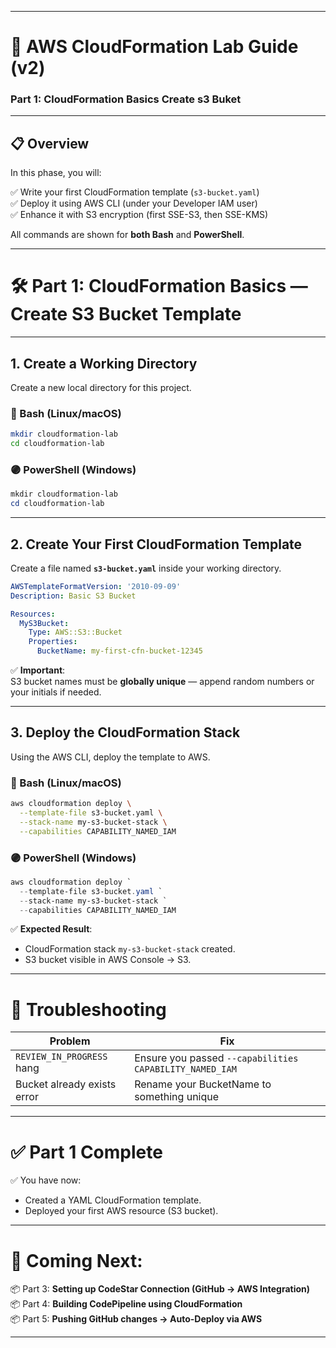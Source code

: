 
---

# 📖 AWS CloudFormation Lab Guide (v2)  
### Part 1: CloudFormation Basics Create s3 Buket

---

## 📋 Overview

In this phase, you will:

✅ Write your first CloudFormation template (`s3-bucket.yaml`)  
✅ Deploy it using AWS CLI (under your Developer IAM user)  
✅ Enhance it with S3 encryption (first SSE-S3, then SSE-KMS)

All commands are shown for **both Bash** and **PowerShell**.

---

# 🛠️ Part 1: CloudFormation Basics — Create S3 Bucket Template

---

## 1. Create a Working Directory

Create a new local directory for this project.

### 🔵 Bash (Linux/macOS)

```bash
mkdir cloudformation-lab
cd cloudformation-lab
```

### 🟣 PowerShell (Windows)

```powershell
mkdir cloudformation-lab
cd cloudformation-lab
```

---

## 2. Create Your First CloudFormation Template

Create a file named **`s3-bucket.yaml`** inside your working directory.

```yaml
AWSTemplateFormatVersion: '2010-09-09'
Description: Basic S3 Bucket

Resources:
  MyS3Bucket:
    Type: AWS::S3::Bucket
    Properties:
      BucketName: my-first-cfn-bucket-12345
```

✅ **Important**:  
S3 bucket names must be **globally unique** — append random numbers or your initials if needed.

---

## 3. Deploy the CloudFormation Stack

Using the AWS CLI, deploy the template to AWS.

### 🔵 Bash (Linux/macOS)

```bash
aws cloudformation deploy \
  --template-file s3-bucket.yaml \
  --stack-name my-s3-bucket-stack \
  --capabilities CAPABILITY_NAMED_IAM
```

### 🟣 PowerShell (Windows)

```powershell
aws cloudformation deploy `
  --template-file s3-bucket.yaml `
  --stack-name my-s3-bucket-stack `
  --capabilities CAPABILITY_NAMED_IAM
```

✅ **Expected Result**:
- CloudFormation stack `my-s3-bucket-stack` created.
- S3 bucket visible in AWS Console → S3.

---

# 🧹 Troubleshooting

| Problem | Fix |
|---------|----|
| `REVIEW_IN_PROGRESS` hang | Ensure you passed `--capabilities CAPABILITY_NAMED_IAM` |
| Bucket already exists error | Rename your BucketName to something unique |

---

# ✅ Part 1 Complete

✅ You have now:
- Created a YAML CloudFormation template.
- Deployed your first AWS resource (S3 bucket).

---

# 🚀 Coming Next:  
📦 Part 3: **Setting up CodeStar Connection (GitHub → AWS Integration)**  
📦 Part 4: **Building CodePipeline using CloudFormation**  
📦 Part 5: **Pushing GitHub changes → Auto-Deploy via AWS**

---
